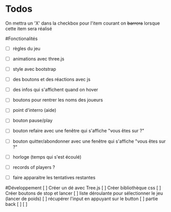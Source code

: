 # Todos

On mettra un 'X' dans la checkbox pour l'item courant
on ~~barrera~~ lorsque cette item sera réalisé

#Fonctionalités
* [ ] règles du jeu
* [ ] animations avec three.js
* [ ] style avec bootstrap
* [ ] des boutons et des réactions avec js
* [ ] des infos qui s'affichent quand on hover
* [ ] boutons pour rentrer les noms des joueurs
* [ ] point d'interro (aide)
* [ ] bouton pause/play
* [ ] bouton refaire avec une fenêtre qui s'affiche "vous êtes sur ?"
* [ ] bouton quitter/abondonner avec une fenêtre qui s'affiche "vous êtes sur ?"
* [ ] horloge (temps qui s'est écoulé)
* [ ] records of players ?
* [ ] faire apparaitre les tentatives restantes


#Développement
[ ] Créer un dé avec Tree.js
[ ] Créer bibliothèque css
[ ] Créer boutons de stop et lancer
[ ] liste déroulante pour sélectionner le jeu (lancer de poids)
[ ] récupérer l'input en appuyant sur le button
[ ] partie back
[ ] 
[ ] 
